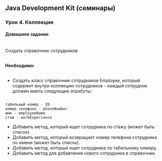 ## Java Development Kit (семинары)

### Урок 4. Коллекции

#### Домашнее задание<br><br>

Создать справочник сотрудников<br><br>

**Необходимо:**<br><br>

- Создать класс справочник сотрудников Employee, который содержит внутри
коллекцию сотрудников - каждый сотрудник должен иметь следующие атрибуты:
```

табельный номер - ID
номер телефона - phoneNumber
имя - employeeName
стаж - workExperience

```

- Добавить метод, который ищет сотрудника по стажу (может быть список).
- Добавить метод, который возвращает номер телефона сотрудника по имени (может быть список).
- Добавить метод, который ищет сотрудника по табельному номеру.
- Добавить метод для добавления нового сотрудника в справочник.
